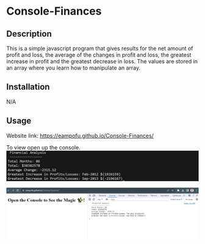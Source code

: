 # Console-Finances

## Description

This is a simple javascript program that gives results for  the net amount of profit and loss, the average of the changes in profit and loss, the greatest increase in profit and the greatest decrease in loss. 
The values are stored in an array where you learn how to manipulate an array.

## Installation

N/A

## Usage 

Website link: https://eampofu.github.io/Console-Finances/


To view open up the console.
![alt text](./images/output.jpg)

![alt-text](./images/published-output.jpg)

